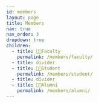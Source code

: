 ```yaml
---
id: members
layout: page
title: Members
nav: true
nav_order: 3
dropdown: true
children:
  - title: 🧑‍🏫Faculty
    permalink: /members/faculty/
  - title: divider
  - title: 🧑‍💻Student
    permalink: /members/student/
  - title: divider
  - title: 🧑‍🎓Alumni
    permalink: /members/alumni/
---
```

